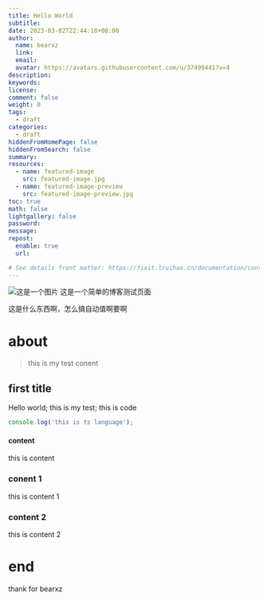 ```yaml
---
title: Hello World
subtitle:
date: 2023-03-02T22:44:18+08:00
author:
  name: bearxz
  link:
  email:
  avatar: https://avatars.githubusercontent.com/u/37499441?v=4
description:
keywords:
license:
comment: false
weight: 0
tags:
  - draft
categories:
  - draft
hiddenFromHomePage: false
hiddenFromSearch: false
summary:
resources:
  - name: featured-image
    src: featured-image.jpg
  - name: featured-image-preview
    src: featured-image-preview.jpg
toc: true
math: false
lightgallery: false
password:
message:
repost:
  enable: true
  url:

# See details front matter: https://fixit.lruihao.cn/documentation/content/#front-matter
---
```

![这是一个图片](https://img-prod-cms-rt-microsoft-com.akamaized.net/cms/api/am/imageFileData/RE4wEaO?ver=0641)
这是一个简单的博客测试页面
<!--more-->

这是什么东西啊，怎么搞自动值啊要啊
# about
> this is my test conent
## first title
Hello world;
this is my test;
this is code
```ts
console.log('this is ts language');
```

#### content
this is content
### conent 1
this is content 1
### content 2
this is content 2

# end
thank for bearxz